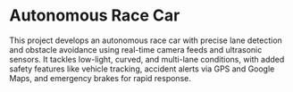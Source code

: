 # Autonomous Race Car

This project develops an autonomous race car with precise lane detection and obstacle avoidance using real-time camera feeds and ultrasonic sensors. It tackles low-light, curved, and multi-lane conditions, with added safety features like vehicle tracking, accident alerts via GPS and Google Maps, and emergency brakes for rapid response.

